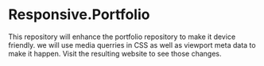 # Responsive.Portfolio

This repository will enhance the portfolio repository to make it device friendly. we will use media querries in CSS as well as viewport meta data to make it happen. 
Visit the resulting website to see those changes.

